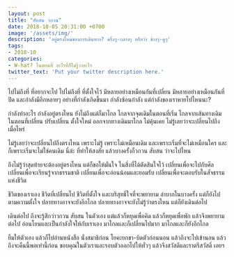 ```yaml
---
layout: post
title: "สับสน วกวน"
date: 2018-10-05 20:31:00 +0700
image: '/assets/img/'
description: 'อยู่ตรงไหนของการเดินทาง? ครึ่งๆ-กลางๆ หรือว่า ข้างๆ-คูๆ'
tags:
- 2018-10
categories:
- W-hat? ในตอนที่ อะไรที่ก็ไม่รู้ว่าอะไร
twitter_text: 'Put your twitter description here.'
---
```

ไปไม่ถึงที่ ที่อยากจะไป ไปไม่ถึงที่ ที่ตั้งใจไว้ มีหลายอย่างเหมือนกันที่เปลี่ยน มีหลายอย่างเหมือนกันที่ปิด และกำลังมีอีกหลายๆ อย่างที่กำลังเกิดขึ้นมา กำลังซ้อนกำลัง แต่กำลังของเราหายไปไหนนะ?

กำลังทำอะไร กำลังอยู่ตรงไหน ยังไม่ถึงแต่ก็มาไกล ไกลจากจุดเดิมในตอนที่เริ่ม ไกลจากเส้นทางเดิมในตอนที่เปลี่ยน ปรับเปลี่ยน ตั้งใจใหม่ ออกจากทางเดิมมาไกล ไม่คุ้นเคย ไม่รู้เลยว่าจะเปลี่ยนไปถึงเมื่อไหร่

ไม่รู้เลยว่าจะเปลี่ยนไปถึงตรงไหน เพราะไม่รู้ เพราะไม่เหมือนเดิม และเพราะเริ่มที่จะไม่เหมือนใคร และก็เพราะเริ่มจะไม่ใช่คนเดิม นี่ล่ะ ที่ทำให้สงสัย แล้วบางครั้งก็วกวน สับสน ว่าจะไปไหน

ถึงไม่รู้ว่าสุดท้ายจะต้องอยู่ตรงไหน แต่ก็ขอให้มั่นใจ ในสิ่งที่ได้ตัดสินใจไว้ เปลี่ยนเพื่อจะไปกับศีล เปลี่ยนเพื่อจะเรียนรู้จากธรรมชาติ เปลี่ยนเพื่อจะอ่อนน้อมและยอมรับ เปลี่ยนเพื่อจะตอบรับในสัจธรรมแห่งชีวิต

ชีวิตของเราเอง ชีวิตที่เปลี่ยนไป ชีวิตที่ตั้งใจ และบริสุทธิ์ใจที่จะพยายาม ลำบากในบางครั้ง แต่ก็ยังไปตามความตั้งใจ ปลายทางอาจจะยังอีกไกล ปลายทางอาจจะยังไม่รู้ว่าตรงไหน แต่ก็ยังเดินต่อไป

เดินต่อไป ถึงจะรู้สึกว่าวกวน สับสน ในตัวเอง แต่แล้วก็หยุดเพื่อคิด แล้วก็หยุดเพื่อพัก แล้วจึงพยายามต่อไป อ่อนโยนและเป็นกำลังใจให้กับเราเอง มาไกลและก็เปลี่ยนไปมาก มาไกลและก็ยังอีกไกล

ยิ้มให้ตัวเอง แล้วก็ไปอ่านหนังสือ นั่งสมาธิก่อน โยคะยกขา-บิดตัวก่อนนอน แล้วถึงจะไปเข้านอน แล้วถึงจะคืนนี้พอเท่านี้ก่อน ขอบคุณในตัวเราและรอบตัวออกไปให้ทั่วๆ แล้วจึงสวัสดีและราตรีสวัสดิ์ เอยฯ
